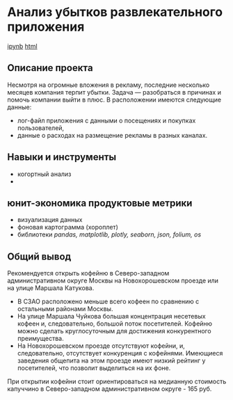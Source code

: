 # Анализ убытков развлекательного приложения
[ipynb](https://github.com/snn34/Portfolio/blob/main/Marketing%20Metrics/Metrics_IPYNB.ipynb "Открыть проект в формате jupiter notebook") [html](https://github.com/snn34/Portfolio/raw/main/Marketing%20Metrics/Metrics_HTML.html "Необходимо скачать эту ссылку на html-файл через функцию браузера 'Сохранить ссылку как...'")
## Описание проекта
Несмотря на огромные вложения в рекламу, последние несколько месяцев компания терпит убытки. Задача — разобраться в причинах и помочь компании выйти в плюс. В расположении имеются следующие данные:
- лог-файл приложения с данными о посещениях и покупках пользователей,
- данные о расходах на размещение рекламы в разных каналах.

## Навыки и инструменты
- когортный анализ
- 
юнит-экономика
продуктовые метрики
- 
- визуализация данных
- фоновая картограмма (хороплет)
- библиотеки *pandas, matplotlib, plotly, seaborn, json, folium, os*

## Общий вывод
Рекомендуется открыть кофейню в Северо-западном административном округе Москвы на Новохорошевском проезде или на улице Маршала Катукова.
- В СЗАО расположено меньше всего кофеен по сравнению с остальными районами Москвы.
- На улице Маршала Чуйкова большая концентрация несетевых кофеен и, следовательно, большой поток посетителей. Кофейню можно сделать круглосуточным для достижения конкурентного преимущества.
- На Новохорошевском проезде отсутствуют кофейни, и, следовательно, отсутствует конкуренция с кофейнями. Имеющиеся заведения общепита на этом проезде имеют низкий рейтинг у посетителей, что позволит выделиться на их фоне.

При открытии кофейни стоит ориентироваться на медианную стоимость капуччино в Северо-западном административном округе - 165 руб.

